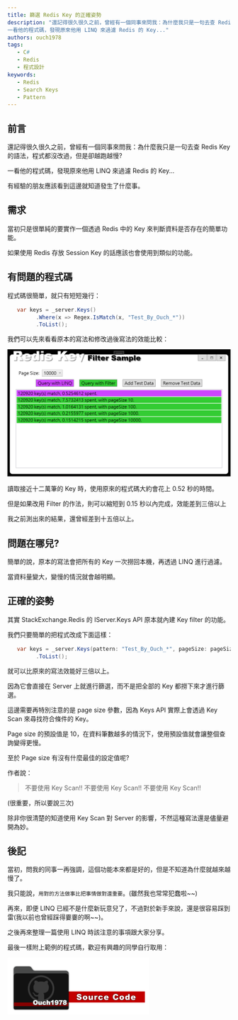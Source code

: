 ```yaml
---
title: 篩選 Redis Key 的正確姿勢
description: "還記得很久很久之前，曾經有一個同事來問我：為什麼我只是一句去查 Redis Key 的語法，程式都沒改過，但是卻越跑越慢? 
一看他的程式碼，發現原來他用 LINQ 來過濾 Redis 的 Key..."
authors: ouch1978
tags: 
   - C#
   - Redis
   - 程式設計
keywords: 
   - Redis
   - Search Keys
   - Pattern
---
```


## 前言

還記得很久很久之前，曾經有一個同事來問我：為什麼我只是一句去查 Redis Key 的語法，程式都沒改過，但是卻越跑越慢?

一看他的程式碼，發現原來他用 LINQ 來過濾 Redis 的 Key...

有經驗的朋友應該看到這邊就知道發生了什麼事。

<!--truncate-->

## 需求

當初只是很單純的要實作一個透過 Redis 中的 Key 來判斷資料是否存在的簡單功能。

如果使用 Redis 存放 Session Key 的話應該也會使用到類似的功能。

## 有問題的程式碼

程式碼很簡單，就只有短短幾行：

```csharp title="MainWindow.xaml.cs"
   var keys = _server.Keys()
         .Where(x => Regex.IsMatch(x, "Test_By_Ouch_*"))
         .ToList();
```

我們可以先來看看原本的寫法和修改過後寫法的效能比較：

![修改程式碼前後的效能比較](the-performance-before-and-after-using-filter.png "修改程式碼前後的效能比較")

讀取接近十二萬筆的 Key 時，使用原來的程式碼大約會花上 0.52 秒的時間。

但是如果改用 Filter 的作法，則可以縮短到 0.15 秒以內完成，效能差到三倍以上

我之前測出來的結果，還曾經差到十五倍以上。

## 問題在哪兒?

簡單的說，原本的寫法會把所有的 Key 一次撈回本機，再透過 LINQ 進行過濾。

當資料量變大，變慢的情況就會越明顯。

## 正確的姿勢

其實 StackExchange.Redis 的 IServer.Keys API 原本就內建 Key filter 的功能。

我們只要簡單的把程式改成下面這樣：

```csharp title="MainWindow.xaml.cs"
   var keys = _server.Keys(pattern: "Test_By_Ouch_*", pageSize: pageSize)
         .ToList();
```

就可以比原來的寫法效能好三倍以上。

因為它會直接在 Server 上就進行篩選，而不是把全部的 Key 都撈下來才進行篩選。

這邊需要再特別注意的是 page size 參數，因為 Keys API 實際上會透過 Key Scan 來尋找符合條件的 Key。

Page size 的預設值是 10，在資料筆數越多的情況下，使用預設值就會讓整個查詢變得更慢。

至於 Page size 有沒有什麼最佳的設定值呢?

作者說：

> 不要使用 Key Scan!!
> 不要使用 Key Scan!!
> 不要使用 Key Scan!!

(很重要，所以要說三次)

除非你很清楚的知道使用 Key Scan 對 Server 的影響，不然這種寫法還是儘量避開為妙。

## 後記

當初，問我的同事一再強調，這個功能本來都是好的，但是不知道為什麼就越來越慢了。

我只能說，`用對的方法做事比把事情做對還重要`。(雖然我也常常犯蠢啦~~)

再來，即便 LINQ 已經不是什麼新玩意兒了，不過對於新手來說，還是很容易踩到雷(我以前也曾經踩得嫑嫑的啊~~)。

之後再來整理一篇使用 LINQ 時該注意的事項跟大家分享。

最後一樣附上範例的程式碼，歡迎有興趣的同學自行取用：

[![Redis Key 搜尋範例](/img/source-code.png)](https://github.com/Ouch1978/RedisKeyFilterSample "Redis Key 搜尋範例")
